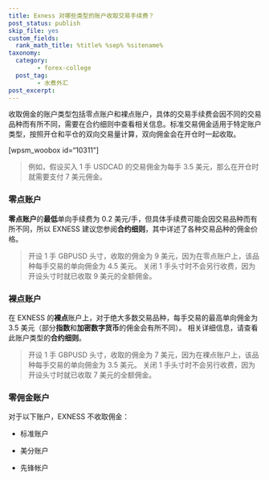 ```yaml
---
title: Exness 对哪些类型的账户收取交易手续费？
post_status: publish
skip_file: yes
custom_fields:
  rank_math_title: %title% %sep% %sitename%
taxonomy:
  category:
        - forex-college
  post_tag:
        - 水煮外汇
post_excerpt: 
---
```

收取佣金的账户类型包括零点账户和裸点账户，具体的交易手续费会因不同的交易品种而有所不同，需要在合约细则中查看相关信息。标准交易佣金适用于特定账户类型，按照开仓和平仓的双向交易量计算，双向佣金会在开仓时一起收取。

[wpsm_woobox id=“10311”]

> 例如，假设买入 1 手 USDCAD 的交易佣金为每手 3.5 美元，那么在开仓时就需要支付 7 美元佣金。

### 零点账户

**零点账户**的**最低**单向手续费为 0.2 美元/手，但具体手续费可能会因交易品种而有所不同，所以 EXNESS 建议您参阅**合约细则**，其中详述了各种交易品种的佣金价格。

> 开设 1 手 GBPUSD 头寸，收取的佣金为 9 美元，因为在零点账户上，该品种每手交易的单向佣金为 4.5 美元。 关闭 1 手头寸时不会另行收费，因为开设头寸时就已收取 9 美元的全额佣金。

### 裸点账户

在 EXNESS 的**裸点**账户上，对于绝大多数交易品种，每手交易的最高单向佣金为 3.5 美元（部分**指数**和**加密数字货币**的佣金会有所不同）。 相关详细信息，请查看此账户类型的**合约细则**。

> 开设 1 手 GBPUSD 头寸，收取的佣金为 7 美元，因为在裸点账户上，该品种每手交易的单向佣金为 3.5 美元。 关闭 1 手头寸时不会另行收费，因为开设头寸时就已收取 7 美元的全额佣金。

### 零佣金账户

对于以下账户，EXNESS 不收取佣金：

* 标准账户

* 美分账户

* 先锋帐户